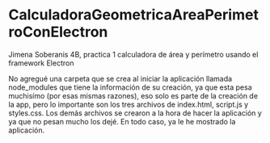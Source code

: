 # CalculadoraGeometricaAreaPerimetroConElectron
Jimena Soberanis 4B, practica 1 calculadora de área y perímetro usando el framework Electron

No agregué una carpeta que se crea al iniciar la aplicación llamada node_modules que tiene la información de su creación, ya que esta pesa muchisímo (por esas mismas razones), 
eso solo es parte de la creación de la app, pero lo importante son los tres archivos de index.html, script.js y styles.css.
Los demás archivos se crearon a la hora de hacer la aplicación y ya que no pesan mucho los dejé.
En todo caso, ya le he mostrado la aplicación.
